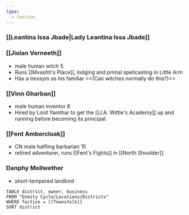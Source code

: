 ```yaml
---
type:
  - faction
---
```

### [[Leantina Issa Jbade|Lady Leantina Issa Jbade]] 

### [[Jiolan Verneeth]] 
- male human witch 5
- Runs [[Mvashti's Place]], lodging and primal spellcasting in Little Arm 
- Has a tressym as his familiar ==(Can witches normally do this?)==

### [[Vinn Gharban]] 
- male human inventor 8 
- Hired by Lord Yamthar to get the [[J.A. Wittle's Academy]] up and running before becoming its principal.

### [[Fent Ambercloak]] 
- CN male halfling barbarian 15
- retired adventurer, runs [[Fent's Fights]] in [[North Shoulder]] 

### Danphy Mollwether
- short-tempered landlord


```dataview
TABLE district, owner, business 
FROM "Enmity Cycle/Locations/Districts"
WHERE faction = [[Townsfolk]]
SORT district
```
